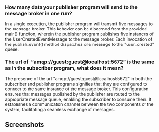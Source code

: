 ### How many data your publlsher program will send to the message broker in one run?
In a single execution, the publisher program will transmit five messages to the message broker. This behavior can be discerned from the provided main() function, wherein the publisher program publishes five instances of the UserCreatedEventMessage to the message broker. Each invocation of the publish_event() method dispatches one message to the "user_created" queue.

### The url of: “amqp://guest:guest@localhost:5672” is the same as in the subscriber program, what does it mean?
The presence of the url "amqp://guest:guest@localhost:5672" in both the subscriber and publisher programs signifies that they are configured to connect to the same instance of the message broker. This configuration ensures that messages published by the publisher are routed to the appropriate message queue, enabling the subscriber to consume them. It establishes a communication channel between the two components of the system, facilitating a seamless exchange of messages.

## Screenshots